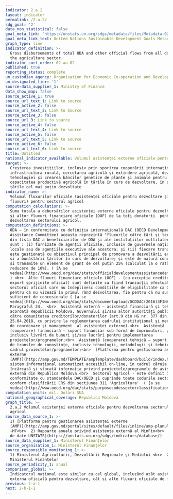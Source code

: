 ```yaml
---
indicator: 2.a.2
layout: indicator
permalink: /2-a-2/
sdg_goal: '2'
data_non_statistical: false
goal_meta_link: 'https://unstats.un.org/sdgs/metadata/files/Metadata-02-0A-02.pdf '
goal_meta_link_text: United Nations Sustainable Development Goals Metadata (PDF 210 KB)
graph_type: line
indicator_definition: >-
  Gross disbursements of total ODA and other official flows from all donors to
  the agriculture sector.
indicator_sort_order: 02-aa-02
published: true
reporting_status: complete
un_custodian_agency: Organisation for Economic Co-operation and Development (OECD)
un_designated_tier: '1'
source-data_supplier_1: Ministry of Finance
data_show_map: false
source_active_1: true
source_url_text_1: Link to source
source_active_2: false
source_url_text_2: Link to Source
source_active_3: false
source_url_3: Link to source
source_active_4: false
source_url_text_4: Link to source
source_active_5: false
source_url_text_5: Link to source
source_active_6: false
source_url_text_6: Link to source
title: Untitled
national_indicator_available: Volumul asistenței externe oficiale pentru dezvoltarea sectorului agricol
target: >-
  Creșterea investițiilor, inclusiv prin sporirea cooperării internaționale, în
  infrastructura rurală, cercetarea agricolă și extindere agricolă, dezvoltarea
  tehnologiei și crearea băncilor genetice de plante și animale pentru a spori
  capacitatea productivă agricolă în țările în curs de dezvoltare, în special în
  țările cel mai puțin dezvoltate
indicator_name: >-
  Volumul fluxurilor oficiale (asistenței oficiale pentru dezvoltare și alte
  fluxuri) pentru sectorul agricol
computation_calculations: >-
  Suma totala a debursărilor asistenței externe oficiale pentru dezvoltare (ODA)
  și altor fluxuri financiare oficiale (OOF) de la toți donatorii  pentru
  dezvoltarea sectorului agricol.
computation_definitions: >-
  ODA – în conformitate cu definiția internațională DAC (OECD Development
  Assistance Committee) aceasta reprezintă "fluxurile către țări și teritorii
  din lista DAC a beneficiarilor de ODA și ale instituțiilor multilaterale care
  sunt : (i) furnizate de agenții oficiale, inclusiv de guvernele naționale și
  locale sau de agențiile executive ale acestora; și (ii) fiecare tranzacție
  este gestionată cu obiectivul principal de promovare a dezvoltării economice
  și a bunăstării țărilor în curs de dezvoltare; și este de natură concesională
  și transmite un element de grant de cel puțin 25% (calculat la o rată de
  reducere de 10%). ( [A se
  vedea](http://www.oecd.org/dac/stats/officialdevelopmentassistancedefinitionandcoverage.htm)
  ) <br>  Alte fluxuri financiare oficiale (OOF) - (cu excepția creditelor la
  export sprijinite oficial) sunt definite ca fiind tranzacții efectuate de
  sectorul oficial care nu îndeplinesc condițiile de eligibilitate ca ODA, fie
  pentru că nu vizează în primul rând dezvoltarea, fie pentru că nu sunt
  suficient de concesionale ( [a se
  vedea](http://www.oecd.org/dac/stats/documentupload/DCDDAC(2016)3FINAL.pdf),
  Paragraful 24.  <br>  Asistență externă – asistență financiară și tehnică
  acordată Republicii Moldova, Guvernului și/sau altor autorități publice de
  către comunitatea creditorilor/donatorilor (art.9 din HG nr. 377 din
  25.04.2018, cu privire la reglementarea cadrului instituțional și mecanismului
  de coordonare și management  al asistenței externe).<br>  Asistență
  (cooperare) financiară – suport financiar sub formă de împrumuturi, granturi,
  inclusiv livrări de bunuri și/sau lucrări pentru implementarea
  proiectelor/programelor;<br>  Asistență (cooperare) tehnică – suport sub formă
  de transfer de cunoștințe, inclusiv tehnologii, metodologii și tehnici în
  cadrul proiectelor/programelor;<br>  [Platforma pentru gestionarea asistenței
  externe
  (AMP)](http://amp.gov.md/TEMPLATE/ampTemplate/dashboard/build/index.html) –
  sistem informațional automatizat accesibil on-line, în cadrul căruia este
  încărcată și stocată informația privind proiectele/programele de asistență
  externă din Republica Moldova.<br>  Sectorul Agricol - este definit în
  conformitate cu standardele DAC/OECD și cuprinde toate codurile sectoriale
  conform clasificării CRS din secțiunea 311 'Agricultura'  ( [a se
  vedea](http://www.oecd.org/dac/stats/purposecodessectorclassification.htm) )
computation_units: mil. Dolari SUA
national_geographical_coverage: Republica Moldova
graph_title: >-
  2.a.2 Volumul asistenței externe oficiale pentru dezvoltarea sectorului
  agricol
source_data_source_1: >-
  1) [Platforma pentru gestionarea asistenței externe
  (AMP)](http://amp.gov.md/portal/sites/default/files/inline/amp-planul_de_gestiune_a_datelor_0.pdf)
  -MF<br>  2) Rapoarte anuale privind asistența externă al MinFin<br>  3) [Banca
  de date UNSTATS](https://unstats.un.org/sdgs/indicators/database/)
source_data_supplier_1: Ministerul Finanțelor
source_organisation_1: Ministerul Finanțelor
source_responsible_monitoring_1: >-
  1) Ministerul Agriculturii, Dezvoltării Regionale și Mediului <br>  2)
  Ministerul Finanțelor
source_periodicity_1: anual
comparison_global: >-
  Indicatorul național este similar cu cel global, incluzând atât asistenta
  externa oficială pentru dezvoltare, cât si alte fluxuri oficiale de fonduri
previous: 2-a-1
next: 2-b-1-1
---
```

